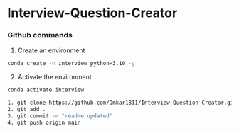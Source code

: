 # Interview-Question-Creator

### Github commands

1. Create an environment

```bash
conda create -n interview python=3.10 -y
```
2. Activate the environment
```bash
conda activate interview
```
```bash
1. git clone https://github.com/Omkar1811/Interview-Question-Creator.git
2. git add .
3. git commit -m "readme updated"
4. git push origin main
```